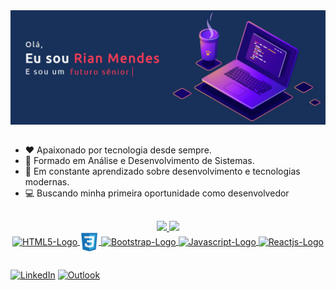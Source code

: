 <img src="https://raw.githubusercontent.com/devrianmendes/devrianmendes/main/img/banner.jpg"/>

##
- ❤️ Apaixonado por tecnologia desde sempre.
- 📖 Formado em Análise e Desenvolvimento de Sistemas.
- 🌱 Em constante aprendizado sobre desenvolvimento e tecnologias modernas.
- 💻 Buscando minha primeira oportunidade como desenvolvedor

##

<div align="center">
  <a href="https://github.com/devrianmendes">
  <img height="180em" src="https://github-readme-stats.vercel.app/api?username=devrianmendes&show_icons=true&theme=radical&include_all_commits=true&count_private=true"/>
  <img height="180em" src="https://github-readme-stats.vercel.app/api/top-langs/?username=devrianmendes&layout=compact&langs_count=7&theme=radical"/>
</div>

<div style="display: inline_block" align="center">
  <img align="center" alt="HTML5-Logo" height="30" width="30" src="https://cdn.jsdelivr.net/gh/devicons/devicon/icons/html5/html5-original.svg" />        
  <img align="center" alt="CSS3-Logo" height="30" width="30" src="https://raw.githubusercontent.com/devicons/devicon/master/icons/css3/css3-original.svg">
  <img align="center" alt="Bootstrap-Logo" height="40" width="40" src="https://cdn.jsdelivr.net/gh/devicons/devicon/icons/bootstrap/bootstrap-original.svg" />       
  <img align="center" alt="Javascript-Logo" height="30" width="30" src="https://cdn.jsdelivr.net/gh/devicons/devicon/icons/javascript/javascript-original.svg" />   
  <img align="center" alt="Reactjs-Logo" height="30" width="30" src="https://cdn.jsdelivr.net/gh/devicons/devicon/icons/react/react-original.svg">
</div>

##

  <a href="https://www.linkedin.com/in/rian-mendes-65102687/" target="_blank">![LinkedIn](https://img.shields.io/badge/linkedin-%230077B5.svg?style=for-the-badge&logo=linkedin&logoColor=white)<a/>
  <a href="mailto:dev.rianmendes@outlook.com">![Outlook](https://img.shields.io/badge/Microsoft_Outlook-0078D4?style=for-the-badge&logo=microsoft-outlook&logoColor=white)</a>

